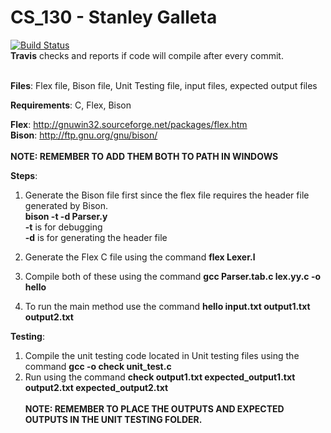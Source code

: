 # CS_130 - Stanley Galleta

[![Build Status](https://travis-ci.com/Mazereon/CS_130.svg?token=5UwYrrDuwqoi1qu46f5D&branch=master)](https://travis-ci.com/Mazereon/CS_130) <br/>
**Travis** checks and reports if code will compile after every commit. <br/><br/>

**Files**: Flex file, Bison file, Unit Testing file, input files, expected output files  <br/>

**Requirements**: C, Flex, Bison

**Flex**: http://gnuwin32.sourceforge.net/packages/flex.htm  <br/>
**Bison**: http://ftp.gnu.org/gnu/bison/  <br/>  <br/>
**NOTE: REMEMBER TO ADD THEM BOTH TO PATH IN WINDOWS**



**Steps**:
1.  Generate the Bison file first since the flex file requires the header file generated by Bison. <br/>
	**bison -t -d Parser.y** <br/>
	**-t** is for debugging <br/>
	**-d** is for generating the header file
	
2.	Generate the Flex C file using the command **flex Lexer.l**
3.  Compile both of these using the command **gcc Parser.tab.c lex.yy.c -o hello**
4.  To run the main method use the command **hello input.txt output1.txt output2.txt**  <br/>

**Testing**:
1.  Compile the unit testing code located in Unit testing files using the command **gcc -o check unit_test.c**
2.  Run using the command **check output1.txt expected_output1.txt output2.txt expected_output2.txt** <br/><br/>
**NOTE: REMEMBER TO PLACE THE OUTPUTS AND EXPECTED OUTPUTS IN THE UNIT TESTING FOLDER.**
